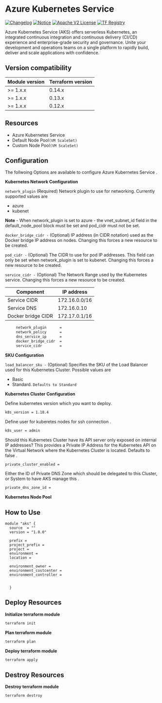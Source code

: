 # Azure Kubernetes Service
[![Changelog](https://img.shields.io/badge/changelog-release-green.svg)](CHANGELOG.md) [![Notice](https://img.shields.io/badge/notice-copyright-yellow.svg)](NOTICE) [![Apache V2 License](https://img.shields.io/badge/license-Apache%20V2-orange.svg)](LICENSE) [![TF Registry](https://img.shields.io/badge/terraform-registry-blue.svg)](https://registry.terraform.io/modules/claranet/vpn/azurerm/)


Azure Kubernetes Service (AKS) offers serverless Kubernetes, an integrated continuous integration and continuous delivery (CI/CD) experience and enterprise-grade security and governance. Unite your development and operations teams on a single platform to rapidly build, deliver and scale applications with confidence.

## Version compatibility

| Module version | Terraform version |
|----------------|-------------------|
| >= 1.x.x       | 0.14.x            |
| >= 1.x.x       | 0.13.x            |
| >= 1.x.x       | 0.12.x            |

## Resources

* Azure Kubernetes Service
* Default Node Pool```(VM ScaleSet)```
* Custom Node Pool```(VM ScaleSet)``` 

## Configuration 

The follwoing Options are available to configure Azure Kubernetes Service .

**Kubernetes Network Configuration**

```network_plugin``` (Required) Network plugin to use for networking. Currently supported values are 

* azure 
* kubenet

**Note** - When network_plugin is set to azure - the vnet_subnet_id field in the default_node_pool block must be set and pod_cidr must not be set.

```docker_bridge_cidr -``` (Optional) IP address (in CIDR notation) used as the Docker bridge IP address on nodes. Changing this forces a new resource to be created.


```pod_cidr -``` (Optional) The CIDR to use for pod IP addresses. This field can only be set when network_plugin is set to kubenet. Changing this forces a new resource to be created.

```service_cidr -``` (Optional) The Network Range used by the Kubernetes service. Changing this forces a new resource to be created.


| Component           |  IP address       |
|---------------------|-------------------|
| Service CIDR        | 172.16.0.0/16     |
| Service DNS         | 172.16.0.10       |
| Docker bridge CIDR  | 172.17.0.1/16     |

```sh
     network_plugin      = 
     network_policy      = 
     dns_service_ip      = 
     docker_bridge_cidr  = 
     service_cidr        = 
```

**SKU Configuration**

```load_balancer_sku -``` (Optional) Specifies the SKU of the Load Balancer used for this Kubernetes Cluster. Possible values are 

* Basic 
* Standard. ```Defaults to Standard```

**Kubernetes Cluster Configuration**

Define kubernetes version which you want to deploy.

```sh
k8s_version = 1.18.4
```
Define user for kuberetes nodes for ssh connection .

```sh
k8s_user = admin
```

Should this Kubernetes Cluster have its API server only exposed on internal IP addresses? This provides a Private IP Address for the Kubernetes API on the Virtual Network where the Kubernetes Cluster is located. Defaults to false .

```sh
private_cluster_enabled = 
```

Either the ID of Private DNS Zone which should be delegated to this Cluster, or System to have AKS manage this .

```sh
private_dns_zone_id = 
```

**Kubernetes Node Pool**


## How to Use 

```hcl
module "aks" {
  source  = ""
  version = "1.0.0"

  prefix = 
  project_prefix = 
  project = 
  environment = 
  location = 

  environment_owner = 
  environment_costcenter =
  environment_controller =

  
  }
```

## Deploy Resources  

**Initialize terraform module**

```sh
terraform init 
```
**Plan terraform module**

```sh
terraform plan 
```

**Deploy terraform module**

```sh
terraform apply 
```

## Destroy Resources 

**Destroy terraform module**

```sh
terraform destroy
```
